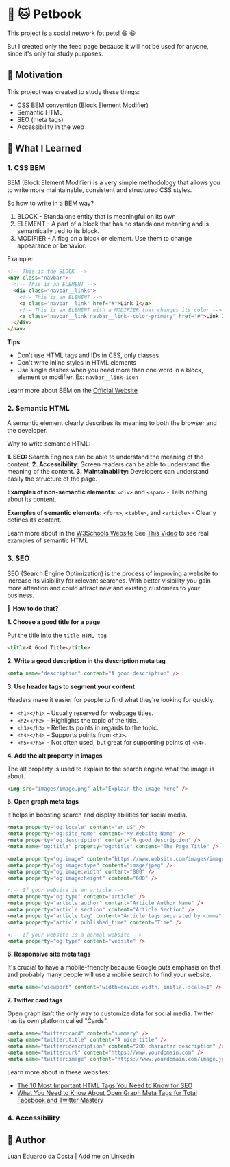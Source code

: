 # :dog: :cat: Petbook

This project is a social network fot pets! :laughing: :laughing:

But I created only the feed page because it will not be used for anyone, since it's only for study purposes.

## :full_moon_with_face: Motivation

This project was created to study these things:

- CSS BEM convention (Block Element Modifier)
- Semantic HTML
- SEO (meta tags)
- Accessibility in the web

## :rocket: What I Learned

### 1. CSS BEM

BEM (Block Element Modifier) is a very simple methodology that allows you to write more maintainable, consistent and structured CSS styles.

So how to write in a BEM way?

1. BLOCK - Standalone entity that is meaningful on its own
2. ELEMENT - A part of a block that has no standalone meaning and is semantically tied to its block.
3. MODIFIER - A flag on a block or element. Use them to change appearance or behavior.

Example:

```html
<!-- This is the BLOCK -->
<nav class="navbar">
  <!-- This is an ELEMENT -->
  <div class="navbar__links">
    <!-- This is an ELEMENT -->
    <a class="navbar__link" href="#">Link 1</a>
    <!-- This is an ELEMENT with a MODIFIER that changes its color -->
    <a class="navbar__link navbar__link--color-primary" href="#">Link 2</a>
  </div>
</nav>
```

**Tips**

- Don't use HTML tags and IDs in CSS, only classes
- Don't write inline styles in HTML elements
- Use single dashes when you need more than one word in a block, element or modifier. Ex: `navbar__link-icon`

Learn more about BEM on the [Official Website](http://getbem.com/introduction/)

### 2. Semantic HTML

A semantic element clearly describes its meaning to both the browser and the developer.

Why to write semantic HTML:

**1. SEO:** Search Engines can be able to understand the meaning of the content.
**2. Accessibility:** Screen readers can be able to understand the meaning of the content.
**3. Maintainability:** Developers can understand easily the structure of the page.

**Examples of non-semantic elements:**
`<div>` and `<span>` - Tells nothing about its content.

**Examples of semantic elements:**
`<form>`, `<table>`, and `<article>` - Clearly defines its content.

Learn more about in the [W3Schools Website](https://www.w3schools.com/html/html5_semantic_elements.asp)
See [This Video](https://youtu.be/naha1DIHK4E) to see real examples of semantic HTML

### 3. SEO

SEO (Search Engine Optimization) is the process of improving a website to increase its visibility for relevant searches. With better visibility you gain more attention and could attract new and existing customers to your business.

:thinking: **How to do that?**

**1. Choose a good title for a page**

Put the title into the `title HTML tag`

```html
<title>A Good Title</title>
```

**2. Write a good description in the description meta tag**

```html
<meta name="description" content="A good description" />
```

**3. Use header tags to segment your content**

Headers make it easier for people to find what they're looking for quickly.

- `<h1></h1>` – Usually reserved for webpage titles.
- `<h2></h2>` – Highlights the topic of the title.
- `<h3></h3>` – Reflects points in regards to the topic.
- `<h4></h4>` – Supports points from `<h3>`.
- `<h5></h5>` – Not often used, but great for supporting points of `<h4>`.

**4. Add the alt property in images**

The alt property is used to explain to the search engine what the image is about.

```html
<img src="images/image.png" alt="Explain the image here" />
```

**5. Open graph meta tags**

It helps in boosting search and display abilities for social media.

```html
<meta property="og:locale" content="en_US" />
<meta property="og:site_name" content="My Website Name" />
<meta property="og:description" content="A good description" />
<meta name="og:title" property="og:title" content="The Page Title" />

<meta property="og:image" content="https://www.website.com/images/image.jpg" />
<meta property="og:image:type" content="image/jpeg" />
<meta property="og:image:width" content="800" />
<meta property="og:image:height" content="600" />

<!-- If your website is an article -->
<meta property="og:type" content="article" />
<meta property="article:author" content="Article Author Name" />
<meta property="article:section" content="Article Section" />
<meta property="article:tag" content="Article tags separated by comma" />
<meta property="article:published_time" content="Time" />

<!-- If your website is a normal website -->
<meta property="og:type" content="website" />
```

**6. Responsive site meta tags**

It's crucial to have a mobile-friendly because Google puts emphasis on that and probably many people will use a mobile search to find your website.

```html
<meta name="viewport" content="width=device-width, initial-scale=1" />
```

**7. Twitter card tags**

Open graph isn't the only way to customize data for social media. Twitter has its own platform called "Cards".

```html
<meta name="twitter:card" content="summary" />
<meta name="twitter:title" content="A nice title" />
<meta name="twitter:description" content="200 character description" />
<meta name="twitter:url" content="https://www.yourdomain.com" />
<meta name="twitter:image" content="https://www.yourdomain.com/image.jpg" />
```

Learn more about in these websites:

- [The 10 Most Important HTML Tags You Need to Know for SEO](https://www.greengeeks.com/blog/html-tags-for-seo/)
- [What You Need to Know About Open Graph Meta Tags for Total Facebook and Twitter Mastery](https://neilpatel.com/blog/open-graph-meta-tags/)

### 4. Accessibility

## :man: Author

Luan Eduardo da Costa | [Add me on Linkedin](https://www.linkedin.com/in/luaneducosta/)
